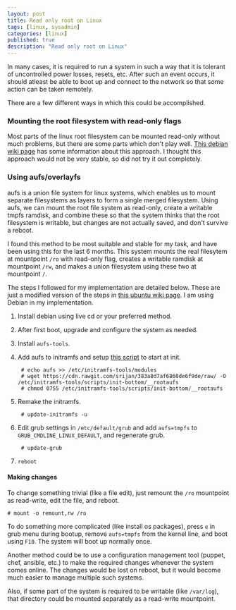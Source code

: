 ```yaml
---
layout: post
title: Read only root on Linux
tags: [linux, sysadmin]
categories: [linux]
published: true
description: "Read only root on Linux"
---
```


In many cases, it is required to run a system in such a way that it is tolerant of uncontrolled power losses, resets, etc. After such an event occurs, it should atleast be able to boot up and connect to the network so that some action can be taken remotely.

There are a few different ways in which this could be accomplished.

### Mounting the root filesystem with read-only flags

Most parts of the linux root filesystem can be mounted read-only without much problems, but there are some parts which don't play well. [This debian wiki page](https://wiki.debian.org/ReadonlyRoot) has some information about this approach. I thought this approach would not be very stable, so did not try it out completely.

### Using aufs/overlayfs

aufs is a union file system for linux systems, which enables us to mount separate filesystems as layers to form a single merged filesystem. Using aufs, we can mount the root file system as read-only, create a writable tmpfs ramdisk, and combine these so that the system thinks that the root filesystem is writable, but changes are not actually saved, and don't survive a reboot.

I found this method to be most suitable and stable for my task, and have been using this for the last 6 months. This system mounts the real filesytem at mountpoint `/ro` with read-only flag, creates a writable ramdisk at mountpoint `/rw`, and makes a union filesystem using these two at mountpoint `/`.

The steps I followed for my implementation are detailed below. These are just a modified version of the steps in [this ubuntu wiki page](https://help.ubuntu.com/community/aufsRootFileSystemOnUsbFlash). I am using Debian in my implementation.

1. Install debian using live cd or your preferred method.

2. After first boot, upgrade and configure the system as needed.

3. Install `aufs-tools`.

4. Add aufs to initramfs and setup [this script](https://gist.github.com/srijan/383a8d7af6860de6f9de) to start at init.

		# echo aufs >> /etc/initramfs-tools/modules
		# wget https://cdn.rawgit.com/srijan/383a8d7af6860de6f9de/raw/ -O /etc/initramfs-tools/scripts/init-bottom/__rootaufs
		# chmod 0755 /etc/initramfs-tools/scripts/init-bottom/__rootaufs

5. Remake the initramfs.

		# update-initramfs -u

6. Edit grub settings in `/etc/default/grub` and add `aufs=tmpfs` to `GRUB_CMDLINE_LINUX_DEFAULT`, and regenerate grub.

		# update-grub

7. `reboot`

#### Making changes

To change something trivial (like a file edit), just remount the `/ro` mountpoint as read-write, edit the file, and reboot.

	# mount -o remount,rw /ro

To do something more complicated (like install os packages), press `e` in grub menu during bootup, remove `aufs=tmpfs` from the kernel line, and boot using `F10`. The system will boot up normally once.

Another method could be to use a configuration management tool (puppet, chef, ansible, etc.) to make the required changes whenever the system comes online. The changes would be lost on reboot, but it would become much easier to manage multiple such systems.

Also, if some part of the system is required to be writable (like `/var/log`), that directory could be mounted separately as a read-write mountpoint.
